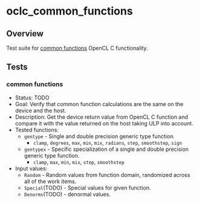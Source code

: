 # oclc_common_functions

## Overview
Test suite for 
[common functions](https://www.khronos.org/registry/OpenCL/specs/2.2/html/OpenCL_C.html#common-functions) 
OpenCL C functionality.

## Tests
### common functions
* Status: TODO
* Goal: Verify that common function calculations are the same on the device and the host.
* Description: Get the device return value from OpenCL C function and compare it with the value returned on the host taking ULP into account.
* Tested functions:
  * `gentype` - Single and double precision generic type function.
    * `clamp`, `degrees`, `max`, `min`, `mix`, `radians`, `step`, `smoothstep`, `sign`
  * `gentypex` - Specific specialization of a single and double precision generic type function.
    * `clamp`, `max`, `min`, `mix`, `step`, `smoothstep`
* Input values:
  * `Random` - Random values from function domain, randomized across all of the work items.
  * `Special`(TODO) - Special values for given function.
  * `Denorms`(TODO) - denormal values.
